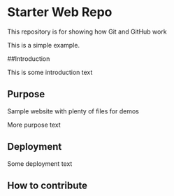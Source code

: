 # Starter Web Repo

This repository is for showing how Git and GitHub work

This is a simple example.

##Introduction

This is some introduction text

## Purpose

Sample website with plenty of files for demos

More purpose text

## Deployment

Some deployment text

## How to contribute